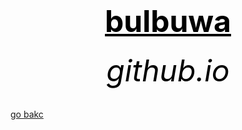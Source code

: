 <html>
 <head>
   <title>wow</title>
 </head>
  <body bg-colour="blue">
	  <img src="">
        <center><h1><font size="120"><font color="black"><u>bulbuwa</u></font></font></h1></center>
	<center><h6><font size="10"><font color="black">github.io</font></font></h6></center>
	  <a href=" https://bulbuwad.github.io/github.io./">go bakc</a>
  </body>
</html>
